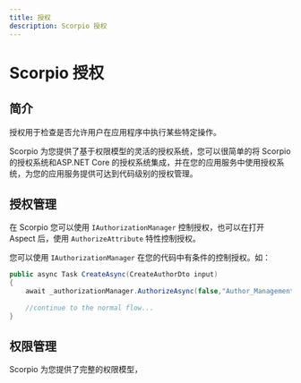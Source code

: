 ```yaml
---
title: 授权
description: Scorpio 授权
---
```


# Scorpio 授权

## 简介

授权用于检查是否允许用户在应用程序中执行某些特定操作。

Scorpio 为您提供了基于权限模型的灵活的授权系统，您可以很简单的将 Scorpio 的授权系统和ASP.NET Core 的授权系统集成，并在您的应用服务中使用授权系统，为您的应用服务提供可达到代码级别的授权管理。

## 授权管理

在 Scorpio 您可以使用 `IAuthorizationManager` 控制授权，也可以在打开 Aspect 后，使用 `AuthorizeAttribute` 特性控制授权。

您可以使用 `IAuthorizationManager` 在您的代码中有条件的控制授权。如：

``` csharp
public async Task CreateAsync(CreateAuthorDto input)
{
    await _authorizationManager.AuthorizeAsync(false,"Author_Management_Create_Books");
    
    //continue to the normal flow...
}
```

## 权限管理

Scorpio 为您提供了完整的权限模型，

